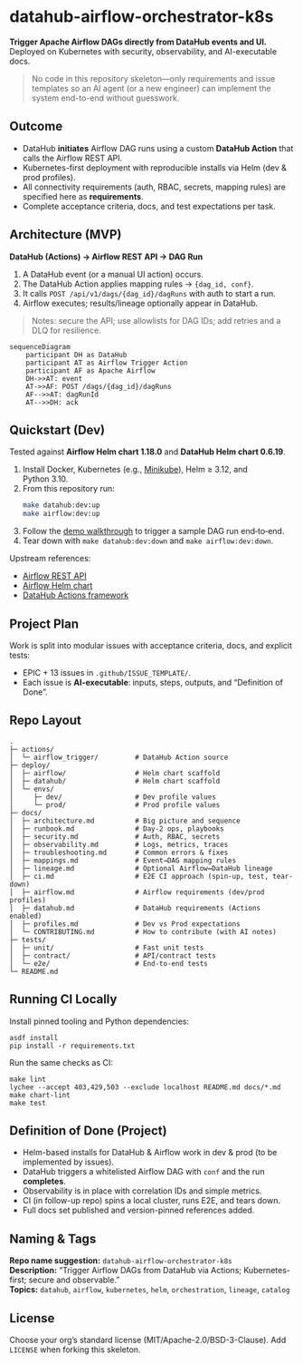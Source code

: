 # datahub-airflow-orchestrator-k8s
**Trigger Apache Airflow DAGs directly from DataHub events and UI.** Deployed on Kubernetes with security, observability, and AI-executable docs.

> No code in this repository skeleton—only requirements and issue templates so an AI agent (or a new engineer) can implement the system end-to-end without guesswork.

## Outcome
- DataHub **initiates** Airflow DAG runs using a custom **DataHub Action** that calls the Airflow REST API.
- Kubernetes-first deployment with reproducible installs via Helm (dev & prod profiles).
- All connectivity requirements (auth, RBAC, secrets, mapping rules) are specified here as **requirements**.
- Complete acceptance criteria, docs, and test expectations per task.

## Architecture (MVP)
**DataHub (Actions) → Airflow REST API → DAG Run**
1. A DataHub event (or a manual UI action) occurs.
2. The DataHub Action applies mapping rules → `{dag_id, conf}`.
3. It calls `POST /api/v1/dags/{dag_id}/dagRuns` with auth to start a run.
4. Airflow executes; results/lineage optionally appear in DataHub.

> Notes: secure the API; use allowlists for DAG IDs; add retries and a DLQ for resilience.

```mermaid
sequenceDiagram
    participant DH as DataHub
    participant AT as Airflow Trigger Action
    participant AF as Apache Airflow
    DH->>AT: event
    AT->>AF: POST /dags/{dag_id}/dagRuns
    AF-->>AT: dagRunId
    AT-->>DH: ack
```

## Quickstart (Dev)
Tested against **Airflow Helm chart 1.18.0** and **DataHub Helm chart 0.6.19**.

1. Install Docker, Kubernetes (e.g., [Minikube](https://minikube.sigs.k8s.io/)), Helm ≥ 3.12, and Python 3.10.
2. From this repository run:
   ```bash
   make datahub:dev:up
   make airflow:dev:up
   ```
3. Follow the [demo walkthrough](docs/demo.md) to trigger a sample DAG run end‑to‑end.
4. Tear down with `make datahub:dev:down` and `make airflow:dev:down`.

Upstream references:
- [Airflow REST API](https://airflow.apache.org/docs/apache-airflow/stable/stable-rest-api-ref.html)
- [Airflow Helm chart](https://artifacthub.io/packages/helm/apache-airflow/airflow)
- [DataHub Actions framework](https://docs.datahubproject.io/docs/automations/actions/)

## Project Plan
Work is split into modular issues with acceptance criteria, docs, and explicit tests:
- EPIC + 13 issues in `.github/ISSUE_TEMPLATE/`.
- Each issue is **AI-executable**: inputs, steps, outputs, and “Definition of Done”.

## Repo Layout
```
.
├─ actions/
│  └─ airflow_trigger/         # DataHub Action source
├─ deploy/
│  ├─ airflow/                 # Helm chart scaffold
│  ├─ datahub/                 # Helm chart scaffold
│  └─ envs/
│     ├─ dev/                  # Dev profile values
│     └─ prod/                 # Prod profile values
├─ docs/
│  ├─ architecture.md          # Big picture and sequence
│  ├─ runbook.md               # Day-2 ops, playbooks
│  ├─ security.md              # Auth, RBAC, secrets
│  ├─ observability.md         # Logs, metrics, traces
│  ├─ troubleshooting.md       # Common errors & fixes
│  ├─ mappings.md              # Event→DAG mapping rules
│  ├─ lineage.md               # Optional Airflow↔DataHub lineage
│  ├─ ci.md                    # E2E CI approach (spin-up, test, tear-down)
│  ├─ airflow.md               # Airflow requirements (dev/prod profiles)
│  ├─ datahub.md               # DataHub requirements (Actions enabled)
│  ├─ profiles.md              # Dev vs Prod expectations
│  └─ CONTRIBUTING.md          # How to contribute (with AI notes)
├─ tests/
│  ├─ unit/                    # Fast unit tests
│  ├─ contract/                # API/contract tests
│  └─ e2e/                     # End-to-end tests
└─ README.md
```

## Running CI Locally

Install pinned tooling and Python dependencies:

```
asdf install
pip install -r requirements.txt
```

Run the same checks as CI:

```
make lint
lychee --accept 403,429,503 --exclude localhost README.md docs/*.md
make chart-lint
make test
```

## Definition of Done (Project)
- Helm-based installs for DataHub & Airflow work in dev & prod (to be implemented by issues).
- DataHub triggers a whitelisted Airflow DAG with `conf` and the run **completes**.
- Observability is in place with correlation IDs and simple metrics.
- CI (in follow-up repo) spins a local cluster, runs E2E, and tears down.
- Full docs set published and version-pinned references added.

## Naming & Tags
**Repo name suggestion:** `datahub-airflow-orchestrator-k8s`  
**Description:** “Trigger Airflow DAGs from DataHub via Actions; Kubernetes-first; secure and observable.”  
**Topics:** `datahub`, `airflow`, `kubernetes`, `helm`, `orchestration`, `lineage`, `catalog`

## License
Choose your org’s standard license (MIT/Apache-2.0/BSD-3-Clause). Add `LICENSE` when forking this skeleton.
